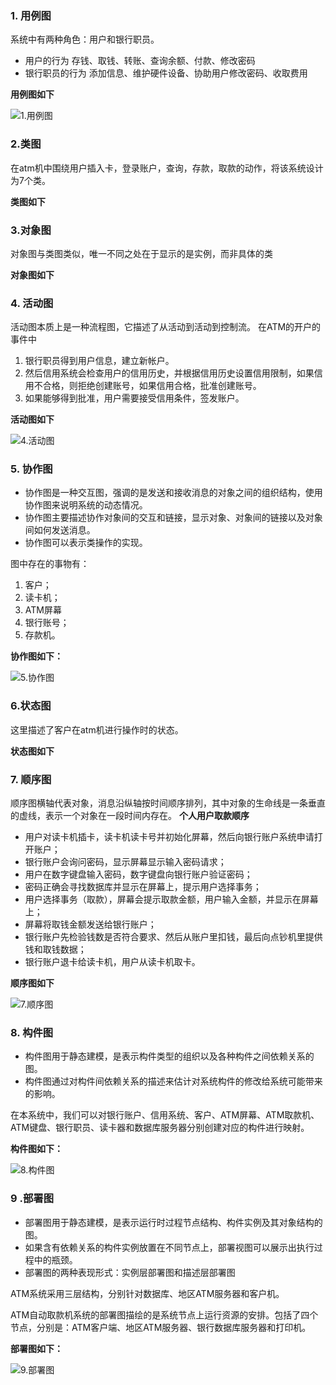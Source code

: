 ### 1. 用例图
系统中有两种角色：用户和银行职员。
+ 用户的行为
存钱、取钱、转账、查询余额、付款、修改密码
+ 银行职员的行为
添加信息、维护硬件设备、协助用户修改密码、收取费用

**用例图如下**

![1.用例图](https://github.com/FiOQA/Software-Engineering/blob/main/ATM-UML/1.%E7%94%A8%E4%BE%8B%E5%9B%BE.png)

### 2.类图

在atm机中围绕用户插入卡，登录账户，查询，存款，取款的动作，将该系统设计为7个类。

**类图如下**


### 3.对象图

对象图与类图类似，唯一不同之处在于显示的是实例，而非具体的类

**对象图如下**

### 4. 活动图
活动图本质上是一种流程图，它描述了从活动到活动到控制流。
在ATM的开户的事件中
1. 银行职员得到用户信息，建立新帐户。
2. 然后信用系统会检查用户的信用历史，并根据信用历史设置信用限制，如果信用不合格，则拒绝创建账号，如果信用合格，批准创建账号。
3. 如果能够得到批准，用户需要接受信用条件，签发账户。

**活动图如下**

![4.活动图](https://github.com/FiOQA/Software-Engineering/blob/main/ATM-UML/4.%E6%B4%BB%E5%8A%A8%E5%9B%BE.png)

### 5. 协作图

- 协作图是一种交互图，强调的是发送和接收消息的对象之间的组织结构，使用协作图来说明系统的动态情况。 
- 协作图主要描述协作对象间的交互和链接，显示对象、对象间的链接以及对象间如何发送消息。 
- 协作图可以表示类操作的实现。 

图中存在的事物有：

1. 客户；
2. 读卡机；
3. ATM屏幕
4. 银行账号；
5. 存款机。

**协作图如下：**

![5.协作图](https://github.com/yangweida123/Software-Engineering-1/blob/430e782b6c48971b7131fa38769dda94936357bd/ATM-UML/5.%E5%8D%8F%E4%BD%9C%E5%9B%BE.png)

### 6.状态图

这里描述了客户在atm机进行操作时的状态。

**状态图如下**

### 7. 顺序图
顺序图横轴代表对象，消息沿纵轴按时间顺序排列，其中对象的生命线是一条垂直的虚线，表示一个对象在一段时间内存在。
**个人用户取款顺序**
+ 用户对读卡机插卡，读卡机读卡号并初始化屏幕，然后向银行账户系统申请打开账户；
+ 银行账户会询问密码，显示屏幕显示输入密码请求；
+ 用户在数字键盘输入密码，数字键盘向银行账户验证密码；
+ 密码正确会寻找数据库并显示在屏幕上，提示用户选择事务；
+ 用户选择事务（取款），屏幕会提示取款金额，用户输入金额，并显示在屏幕上；
+ 屏幕将取钱金额发送给银行账户；
+ 银行账户先检验钱数是否符合要求、然后从账户里扣钱，最后向点钞机里提供钱和取钱数据；
+ 银行账户退卡给读卡机，用户从读卡机取卡。

**顺序图如下**

![7.顺序图](https://github.com/FiOQA/Software-Engineering/blob/main/ATM-UML/7.%E9%A1%BA%E5%BA%8F%E5%9B%BE.png)

### 8. 构件图

- 构件图用于静态建模，是表示构件类型的组织以及各种构件之间依赖关系的图。
- 构件图通过对构件间依赖关系的描述来估计对系统构件的修改给系统可能带来的影响。

在本系统中，我们可以对银行账户、信用系统、客户、ATM屏幕、ATM取款机、ATM键盘、银行职员、读卡器和数据库服务器分别创建对应的构件进行映射。

**构件图如下：**

![8.构件图](https://github.com/yangweida123/Software-Engineering-1/blob/430e782b6c48971b7131fa38769dda94936357bd/ATM-UML/8.%E6%9E%84%E4%BB%B6%E5%9B%BE.png)

### 9 .部署图

- 部署图用于静态建模，是表示运行时过程节点结构、构件实例及其对象结构的图。
- 如果含有依赖关系的构件实例放置在不同节点上，部署视图可以展示出执行过程中的瓶颈。
- 部署图的两种表现形式：实例层部署图和描述层部署图

ATM系统采用三层结构，分别针对数据库、地区ATM服务器和客户机。

ATM自动取款机系统的部署图描绘的是系统节点上运行资源的安排。包括了四个节点，分别是：ATM客户端、地区ATM服务器、银行数据库服务器和打印机。

**部署图如下：**

![9.部署图](https://github.com/yangweida123/Software-Engineering-1/blob/430e782b6c48971b7131fa38769dda94936357bd/ATM-UML/9.%E9%83%A8%E7%BD%B2%E5%9B%BE.png)
